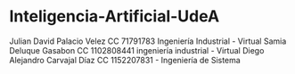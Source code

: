 # Inteligencia-Artificial-UdeA
Julian David Palacio Velez CC 71791783 Ingeniería Industrial - Virtual
Samia Deluque Gasabon CC 1102808441 ingeniería industrial - Virtual
Diego Alejandro Carvajal Díaz CC 1152207831 - Ingeniería de Sistema
